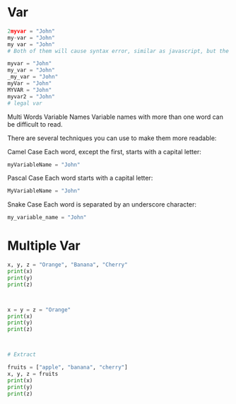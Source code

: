 # Var
```py
2myvar = "John"
my-var = "John"
my var = "John"
# Both of them will cause syntax error, similar as javascript, but the first of them will throw error in python
```
```py
myvar = "John"
my_var = "John"
_my_var = "John"
myVar = "John"
MYVAR = "John"
myvar2 = "John"
# legal var
```
Multi Words Variable Names
Variable names with more than one word can be difficult to read.

There are several techniques you can use to make them more readable:

Camel Case
Each word, except the first, starts with a capital letter:

```py
myVariableName = "John"
```
Pascal Case
Each word starts with a capital letter:
```py
MyVariableName = "John"
```
Snake Case
Each word is separated by an underscore character:
```py
my_variable_name = "John"
```
# Multiple Var
```py
x, y, z = "Orange", "Banana", "Cherry"
print(x)
print(y)
print(z)



x = y = z = "Orange"
print(x)
print(y)
print(z)



# Extract

fruits = ["apple", "banana", "cherry"]
x, y, z = fruits
print(x)
print(y)
print(z)
```
